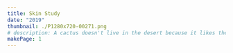 ```yaml
---
title: Skin Study
date: "2019"
thumbnail: ./P1280x720-00271.png
# description: A cactus doesn't live in the desert because it likes the desert; it lives there because the desert hasn't killed it yet.
makePage: 1
---
```


<!-- ![Cactus](./P1280x720-00271.png) -->
